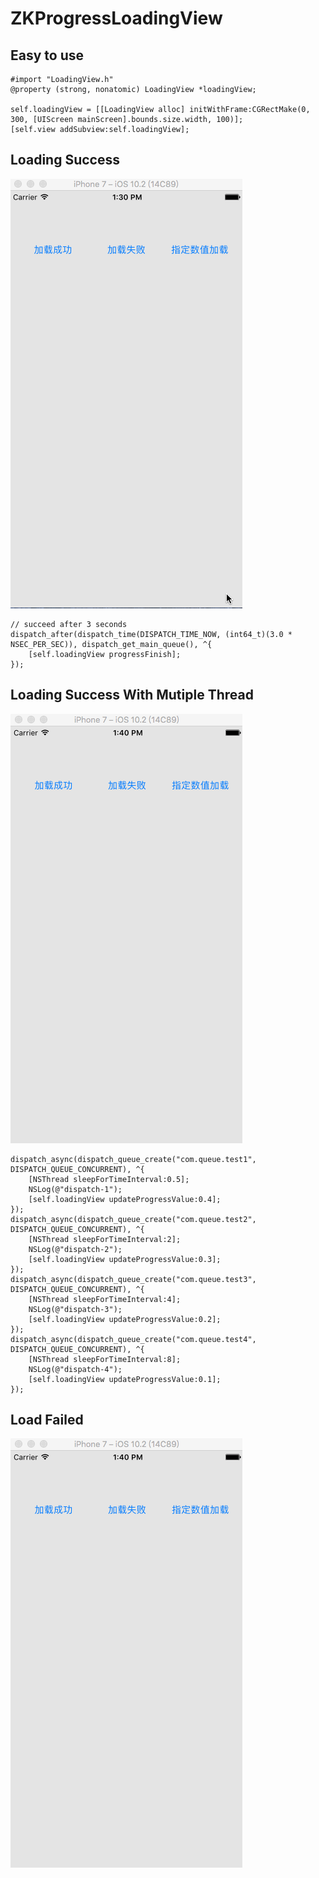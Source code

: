 # ZKProgressLoadingView

## Easy to use
    #import "LoadingView.h"
    @property (strong, nonatomic) LoadingView *loadingView;

    self.loadingView = [[LoadingView alloc] initWithFrame:CGRectMake(0, 300, [UIScreen mainScreen].bounds.size.width, 100)];
    [self.view addSubview:self.loadingView];

## Loading Success
![](https://github.com/HelloiWorld/ZKProgressLoadingView/blob/master/ZKProgressLoadingView/LoadingSuccess1.gif) 

    // succeed after 3 seconds 
    dispatch_after(dispatch_time(DISPATCH_TIME_NOW, (int64_t)(3.0 * NSEC_PER_SEC)), dispatch_get_main_queue(), ^{
        [self.loadingView progressFinish];
    }); 

## Loading Success With Mutiple Thread 
![](https://github.com/HelloiWorld/ZKProgressLoadingView/blob/master/ZKProgressLoadingView/LoadingSuccess2.gif) 

    dispatch_async(dispatch_queue_create("com.queue.test1", DISPATCH_QUEUE_CONCURRENT), ^{
        [NSThread sleepForTimeInterval:0.5];
        NSLog(@"dispatch-1");
        [self.loadingView updateProgressValue:0.4];
    });
    dispatch_async(dispatch_queue_create("com.queue.test2", DISPATCH_QUEUE_CONCURRENT), ^{
        [NSThread sleepForTimeInterval:2];
        NSLog(@"dispatch-2");
        [self.loadingView updateProgressValue:0.3];
    });
    dispatch_async(dispatch_queue_create("com.queue.test3", DISPATCH_QUEUE_CONCURRENT), ^{
        [NSThread sleepForTimeInterval:4];
        NSLog(@"dispatch-3");
        [self.loadingView updateProgressValue:0.2];
    });
    dispatch_async(dispatch_queue_create("com.queue.test4", DISPATCH_QUEUE_CONCURRENT), ^{
        [NSThread sleepForTimeInterval:8];
        NSLog(@"dispatch-4");
        [self.loadingView updateProgressValue:0.1];
    });


## Load Failed
![](https://github.com/HelloiWorld/ZKProgressLoadingView/blob/master/ZKProgressLoadingView/LoadFailed.gif)
